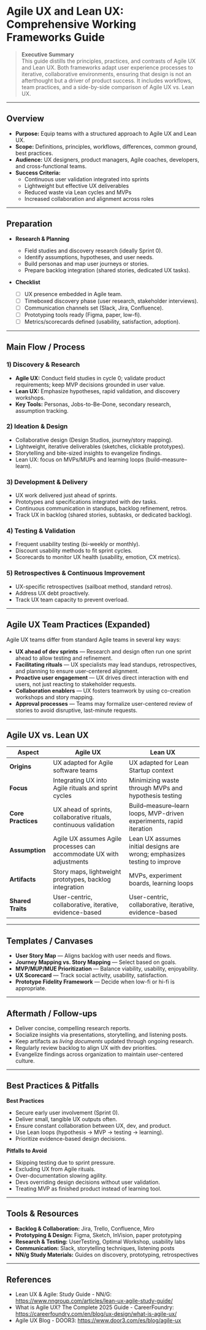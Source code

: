# Agile UX and Lean UX: Comprehensive Working Frameworks Guide

> **Executive Summary**  
> This guide distills the principles, practices, and contrasts of Agile UX and Lean UX. Both frameworks adapt user experience processes to iterative, collaborative environments, ensuring that design is not an afterthought but a driver of product success. It includes workflows, team practices, and a side-by-side comparison of Agile UX vs. Lean UX.  

---

## Overview

- **Purpose:** Equip teams with a structured approach to Agile UX and Lean UX.  
- **Scope:** Definitions, principles, workflows, differences, common ground, best practices.  
- **Audience:** UX designers, product managers, Agile coaches, developers, and cross-functional teams.  
- **Success Criteria:**  
  - Continuous user validation integrated into sprints  
  - Lightweight but effective UX deliverables  
  - Reduced waste via Lean cycles and MVPs  
  - Increased collaboration and alignment across roles  

---

## Preparation

- **Research & Planning**  
  - Field studies and discovery research (ideally Sprint 0).  
  - Identify assumptions, hypotheses, and user needs.  
  - Build personas and map user journeys or stories.  
  - Prepare backlog integration (shared stories, dedicated UX tasks).  

- **Checklist**  
  - [ ] UX presence embedded in Agile team.  
  - [ ] Timeboxed discovery phase (user research, stakeholder interviews).  
  - [ ] Communication channels set (Slack, Jira, Confluence).  
  - [ ] Prototyping tools ready (Figma, paper, low-fi).  
  - [ ] Metrics/scorecards defined (usability, satisfaction, adoption).  

---

## Main Flow / Process

### 1) Discovery & Research
- **Agile UX:** Conduct field studies in cycle 0; validate product requirements; keep MVP decisions grounded in user value.  
- **Lean UX:** Emphasize hypotheses, rapid validation, and discovery workshops.  
- **Key Tools:** Personas, Jobs-to-Be-Done, secondary research, assumption tracking.  

### 2) Ideation & Design
- Collaborative design (Design Studios, journey/story mapping).  
- Lightweight, iterative deliverables (sketches, clickable prototypes).  
- Storytelling and bite-sized insights to evangelize findings.  
- Lean UX: focus on MVPs/MUPs and learning loops (build–measure–learn).  

### 3) Development & Delivery
- UX work delivered just ahead of sprints.  
- Prototypes and specifications integrated with dev tasks.  
- Continuous communication in standups, backlog refinement, retros.  
- Track UX in backlog (shared stories, subtasks, or dedicated backlog).  

### 4) Testing & Validation
- Frequent usability testing (bi-weekly or monthly).  
- Discount usability methods to fit sprint cycles.  
- Scorecards to monitor UX health (usability, emotion, CX metrics).  

### 5) Retrospectives & Continuous Improvement
- UX-specific retrospectives (sailboat method, standard retros).  
- Address UX debt proactively.  
- Track UX team capacity to prevent overload.  

---

## Agile UX Team Practices (Expanded)

Agile UX teams differ from standard Agile teams in several key ways:  

- **UX ahead of dev sprints** — Research and design often run one sprint ahead to allow testing and refinement.  
- **Facilitating rituals** — UX specialists may lead standups, retrospectives, and planning to ensure user-centered alignment.  
- **Proactive user engagement** — UX drives direct interaction with end users, not just reacting to stakeholder requests.  
- **Collaboration enablers** — UX fosters teamwork by using co-creation workshops and story mapping.  
- **Approval processes** — Teams may formalize user-centered review of stories to avoid disruptive, last-minute requests.  

---

## Agile UX vs. Lean UX

| Aspect                  | Agile UX                                                                 | Lean UX                                                                 |
|--------------------------|--------------------------------------------------------------------------|-------------------------------------------------------------------------|
| **Origins**             | UX adapted for Agile software teams                                       | UX adapted for Lean Startup context                                      |
| **Focus**               | Integrating UX into Agile rituals and sprint cycles                       | Minimizing waste through MVPs and hypothesis testing                     |
| **Core Practices**       | UX ahead of sprints, collaborative rituals, continuous validation        | Build–measure–learn loops, MVP-driven experiments, rapid iteration       |
| **Assumption**           | Agile UX assumes Agile processes can accommodate UX with adjustments     | Lean UX assumes initial designs are wrong; emphasizes testing to improve |
| **Artifacts**            | Story maps, lightweight prototypes, backlog integration                  | MVPs, experiment boards, learning loops                                  |
| **Shared Traits**        | User-centric, collaborative, iterative, evidence-based                   | User-centric, collaborative, iterative, evidence-based                   |

---

## Templates / Canvases

- **User Story Map** — Aligns backlog with user needs and flows.  
- **Journey Mapping vs. Story Mapping** — Select based on goals.  
- **MVP/MUP/MUE Prioritization** — Balance viability, usability, enjoyability.  
- **UX Scorecard** — Track social activity, usability, satisfaction.  
- **Prototype Fidelity Framework** — Decide when low-fi or hi-fi is appropriate.  

---

## Aftermath / Follow-ups

- Deliver concise, compelling research reports.  
- Socialize insights via presentations, storytelling, and listening posts.  
- Keep artifacts as *living documents* updated through ongoing research.  
- Regularly review backlog to align UX with dev priorities.  
- Evangelize findings across organization to maintain user-centered culture.  

---

## Best Practices & Pitfalls

**Best Practices**  
- Secure early user involvement (Sprint 0).  
- Deliver small, tangible UX outputs often.  
- Ensure constant collaboration between UX, dev, and product.  
- Use Lean loops (hypothesis → MVP → testing → learning).  
- Prioritize evidence-based design decisions.  

**Pitfalls to Avoid**  
- Skipping testing due to sprint pressure.  
- Excluding UX from Agile rituals.  
- Over-documentation slowing agility.  
- Devs overriding design decisions without user validation.  
- Treating MVP as finished product instead of learning tool.  

---

## Tools & Resources

- **Backlog & Collaboration:** Jira, Trello, Confluence, Miro  
- **Prototyping & Design:** Figma, Sketch, InVision, paper prototyping  
- **Research & Testing:** UserTesting, Optimal Workshop, usability labs  
- **Communication:** Slack, storytelling techniques, listening posts  
- **NN/g Study Materials:** Guides on discovery, prototyping, retrospectives  

---

## References
 
- Lean UX & Agile: Study Guide - NN/G: https://www.nngroup.com/articles/lean-ux-agile-study-guide/  
- What is Agile UX? The Complete 2025 Guide - CareerFoundry: https://careerfoundry.com/en/blog/ux-design/what-is-agile-ux/  
- Agile UX Blog - DOOR3: https://www.door3.com/es/blog/agile-ux  